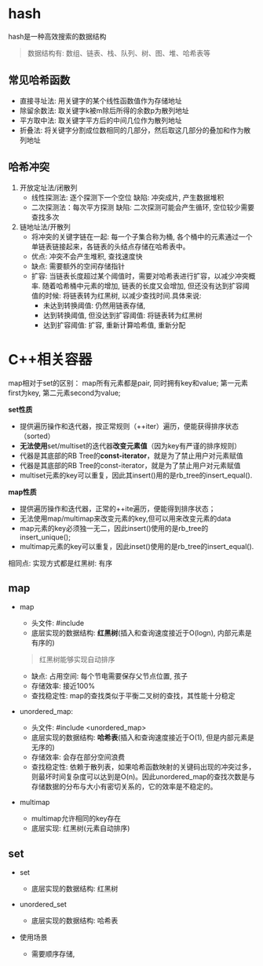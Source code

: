 # hash
hash是一种高效搜索的数据结构
> 数据结构有: 数组、链表、栈、队列、树、图、堆、哈希表等
## 常见哈希函数
- 直接寻址法: 用关键字的某个线性函数值作为存储地址
- 除留余数法: 取关键字k被m除后所得的余数p为散列地址
- 平方取中法: 取关键字平方后的中间几位作为散列地址
- 折叠法: 将关键字分割成位数相同的几部分，然后取这几部分的叠加和作为散列地址

## 哈希冲突

1. 开放定址法/闭散列
    - 线性探测法: 逐个探测下一个空位
        缺陷: 冲突成片, 产生数据堆积
    - 二次探测法：每次平方探测
        缺陷: 二次探测可能会产生循环, 空位较少需要查找多次
2. 链地址法/开散列
    - 将冲突的关键字链在一起: 每一个子集合称为桶, 各个桶中的元素通过一个单链表链接起来，各链表的头结点存储在哈希表中。
    - 优点: 冲突不会产生堆积, 查找速度快
    - 缺点: 需要额外的空间存储指针
    - 扩容: 当链表长度超过某个阈值时，需要对哈希表进行扩容，以减少冲突概率. 随着哈希桶中元素的增加, 链表的长度又会增加, 但还没有达到扩容阈值的时候: 将链表转为红黑树, 以减少查找时间.具体来说:
        - 未达到转换阈值: 仍然用链表存储,
        - 达到转换阈值, 但没达到扩容阈值: 将链表转为红黑树
        - 达到扩容阈值: 扩容, 重新计算哈希值, 重新分配

# C++相关容器

map相对于set的区别：
map所有元素都是pair, 同时拥有key和value; 第一元素first为key, 第二元素second为value;

**set性质**
- 提供遍历操作和迭代器，按正常规则（++iter）遍历，便能获得排序状态（sorted）
- **无法使用**set/multiset的迭代器**改变元素值**（因为key有严谨的排序规则）
- 代器是其底部的RB Tree的**const-iterator**，就是为了禁止用户对元素赋值
- 代器是其底部的RB Tree的const-iterator，就是为了禁止用户对元素赋值
- multiset元素的key可以重复，因此其insert()用的是rb_tree的insert_equal().

**map性质**
- 提供遍历操作和迭代器，正常的++ite遍历，便能得到排序状态；
- 无法使用map/multimap来改变元素的key,但可以用来改变元素的data
- map元素的key必须独一无二，因此insert()使用的是rb_tree的insert_unique();
- multimap元素的key可以重复，因此inset()使用的是rb_tree的insert_equal().



相同点:
实现方式都是红黑树: 有序

## map

- map
  - 头文件: #include <map>
  - 底层实现的数据结构: **红黑树**(插入和查询速度接近于O(logn), 内部元素是有序的)
  > 红黑树能够实现自动排序
  - 缺点: 占用空间: 每个节电需要保存父节点位置, 孩子
  - 存储效率: 接近100%
  - 查找稳定性: map的查找类似于平衡二叉树的查找，其性能十分稳定

- unordered_map: 
  - 头文件: #include <unordered_map>
  - 底层实现的数据结构: **哈希表**(插入和查询速度接近于O(1), 但是内部元素是无序的)
  - 存储效率: 会存在部分空间浪费
  - 查找稳定性: 依赖于散列表，如果哈希函数映射的关键码出现的冲突过多，则最坏时间复杂度可以达到是O(n)。因此unordered_map的查找次数是与存储数据的分布与大小有密切关系的，它的效率是不稳定的。

- multimap
  - multimap允许相同的key存在
  - 底层实现: 红黑树(元素自动排序)

## set

- set
  - 底层实现的数据结构: 红黑树

- unordered_set
  - 底层实现的数据结构: 哈希表

- 使用场景
  - 需要顺序存储, 